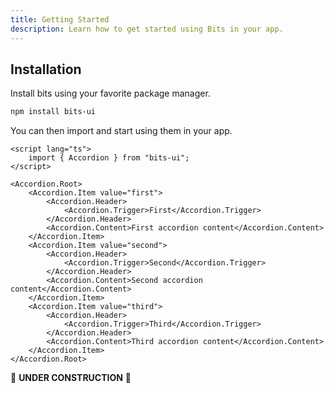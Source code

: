 ```yaml
---
title: Getting Started
description: Learn how to get started using Bits in your app.
---
```


## Installation

Install bits using your favorite package manager.

```bash
npm install bits-ui
```

You can then import and start using them in your app.

```svelte
<script lang="ts">
	import { Accordion } from "bits-ui";
</script>

<Accordion.Root>
	<Accordion.Item value="first">
		<Accordion.Header>
			<Accordion.Trigger>First</Accordion.Trigger>
		</Accordion.Header>
		<Accordion.Content>First accordion content</Accordion.Content>
	</Accordion.Item>
	<Accordion.Item value="second">
		<Accordion.Header>
			<Accordion.Trigger>Second</Accordion.Trigger>
		</Accordion.Header>
		<Accordion.Content>Second accordion content</Accordion.Content>
	</Accordion.Item>
	<Accordion.Item value="third">
		<Accordion.Header>
			<Accordion.Trigger>Third</Accordion.Trigger>
		</Accordion.Header>
		<Accordion.Content>Third accordion content</Accordion.Content>
	</Accordion.Item>
</Accordion.Root>
```

🚧 **UNDER CONSTRUCTION** 🚧

